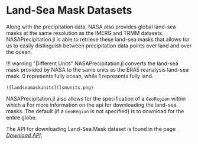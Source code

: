 # Land-Sea Mask Datasets

Along with the precipitation data, NASA also provides global land-sea masks at the same resolution as the IMERG and TRMM datasets.  NASAPrecipitation.jl is able to retrieve these land-sea masks that allows for us to easily distinguish between precipitation data points over land and over the ocean.

!!! warning "Different Units"
    NASAPrecipitation.jl converts the land-sea mask provided by NASA to the same units as the ERA5 reanalysis land-sea mask.  0 represents fully ocean, while 1 represents fully land.

    ![landseamaskunits](lsmunits.png)

NASAPrecipitation.jl also allows for the specification of a `GeoRegion` within which a
For more information on the api for downloading the land-sea masks.  The default (if a `GeoRegion` is not specified) is to download for the entire globe.

The API for downloading Land-Sea Mask dataset is found in the page *[Download API](../download.md)*.
